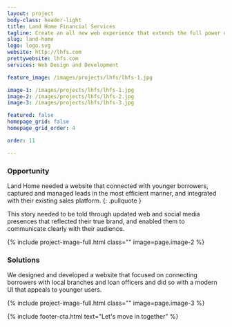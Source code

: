 ```yaml
---
layout: project
body-class: header-light
title: Land Home Financial Services
tagline: Create an all new web experience that extends the full power of the corporate site to each local loan officer.
slug: land-home
logo: logo.svg
website: http://lhfs.com
prettywebsite: lhfs.com
services: Web Design and Development

feature_image: /images/projects/lhfs/lhfs-1.jpg

image-1: /images/projects/lhfs/lhfs-1.jpg
image-2: /images/projects/lhfs/lhfs-2.jpg
image-3: /images/projects/lhfs/lhfs-3.jpg

featured: false
homepage_grid: false
homepage_grid_order: 4

order: 11

---
```


### Opportunity
Land Home needed a website that connected with younger borrowers, captured and managed leads in the most efficient manner, and integrated with their existing sales platform.
{: .pullquote }

This story needed to be told through updated web and social media presences that reflected their true brand, and enabled them to communicate clearly with their audience. 

{% include project-image-full.html class="" image=page.image-2 %}

### Solutions
We designed and developed a website that focused on connecting borrowers with local branches and loan officers and did so with a modern UI that appeals to younger users.

{% include project-image-full.html class="" image=page.image-3 %}

{% include footer-cta.html text="Let's move in together" %}
